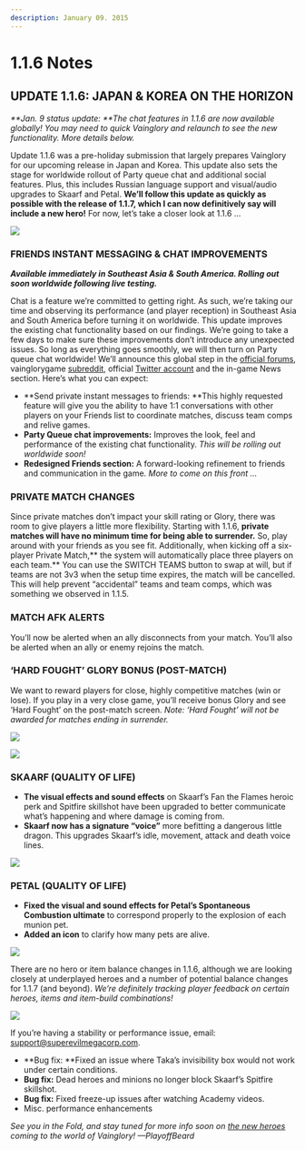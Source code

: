 ```yaml
---
description: January 09. 2015
---
```


# 1.1.6 Notes

## UPDATE 1.1.6: JAPAN & KOREA ON THE HORIZON

_**Jan. 9 status update: **The chat features in 1.1.6 are now available globally! You may need to quick Vainglory and relaunch to see the new functionality. More details below._

Update 1.1.6 was a pre-holiday submission that largely prepares Vainglory for our upcoming release in Japan and Korea. This update also sets the stage for worldwide rollout of Party queue chat and additional social features. Plus, this includes Russian language support and visual/audio upgrades to Skaarf and Petal. **We’ll follow this update as quickly as possible with the release of 1.1.7, which I can now definitively say will include a new hero!** For now, let’s take a closer look at 1.1.6 …

![](http://static1.squarespace.com/static/53ff565fe4b0826cfdfb4767/54062f48e4b096fd0ba12284/54af039ae4b0ead07256798c/1420755867506/#img.png)

### **FRIENDS INSTANT MESSAGING & CHAT IMPROVEMENTS**

_**Available immediately in Southeast Asia & South America. Rolling out soon worldwide following live testing.**_

Chat is a feature we’re committed to getting right. As such, we’re taking our time and observing its performance \(and player reception\) in Southeast Asia and South America before turning it on worldwide. This update improves the existing chat functionality based on our findings. We’re going to take a few days to make sure these improvements don’t introduce any unexpected issues. So long as everything goes smoothly, we will then turn on Party queue chat worldwide! We’ll announce this global step in the [official forums](http://forums.vainglorygame.com/index.php), vainglorygame [subreddit](http://www.reddit.com/r/vainglorygame/), official [Twitter account](https://twitter.com/vainglorygame) and the in-game News section. Here’s what you can expect:

* **Send private instant messages to friends: **This highly requested feature will give you the ability to have 1:1 conversations with other players on your Friends list to coordinate matches, discuss team comps and relive games.
* **Party Queue chat improvements:** Improves the look, feel and performance of the existing chat functionality. _This will be rolling out worldwide soon!_
* **Redesigned Friends section:** A forward-looking refinement to friends and communication in the game. _More to come on this front …_

### **PRIVATE MATCH CHANGES**

Since private matches don’t impact your skill rating or Glory, there was room to give players a little more flexibility. Starting with 1.1.6, **private matches will have no minimum time for being able to surrender.** So, play around with your friends as you see fit. Additionally, when kicking off a six-player Private Match,** the system will automatically place three players on each team.** You can use the SWITCH TEAMS button to swap at will, but if teams are not 3v3 when the setup time expires, the match will be cancelled. This will help prevent “accidental” teams and team comps, which was something we observed in 1.1.5.

### **MATCH AFK ALERTS**

You’ll now be alerted when an ally disconnects from your match. You’ll also be alerted when an ally or enemy rejoins the match.

### **‘HARD FOUGHT’ GLORY BONUS \(POST-MATCH\)**

We want to reward players for close, highly competitive matches \(win or lose\). If you play in a very close game, you’ll receive bonus Glory and see ‘Hard Fought’ on the post-match screen. _Note: ‘Hard Fought’ will not be awarded for matches ending in surrender._

![](http://static1.squarespace.com/static/53ff565fe4b0826cfdfb4767/54062f48e4b096fd0ba12284/54af10f1e4b0677f64cd8b0e/1420759283307/#img.png)

![](http://static1.squarespace.com/static/53ff565fe4b0826cfdfb4767/54062f48e4b096fd0ba12284/54af1e20e4b0a3366e868b7b/1420762656793/fan_flames_perk.jpg)

### **SKAARF \(QUALITY OF LIFE\)**

* **The visual effects and sound effects** on Skaarf’s Fan the Flames heroic perk and Spitfire skillshot have been upgraded to better communicate what’s happening and where damage is coming from.
* **Skaarf now has a signature “voice”** more befitting a dangerous little dragon. This upgrades Skaarf’s idle, movement, attack and death voice lines.

![](http://static1.squarespace.com/static/53ff565fe4b0826cfdfb4767/54062f48e4b096fd0ba12284/54af1dd3e4b05b2ca73df98c/1420762579910/#img.png)

### **PETAL \(QUALITY OF LIFE\)**

* **Fixed the visual and sound effects for Petal’s Spontaneous Combustion ultimate** to correspond properly to the explosion of each munion pet.
* **Added an icon** to clarify how many pets are alive.

![](http://static1.squarespace.com/static/53ff565fe4b0826cfdfb4767/54062f48e4b096fd0ba12284/54af1f40e4b0de084b02bcb4/1420762945646/#img.png)

There are no hero or item balance changes in 1.1.6, although we are looking closely at underplayed heroes and a number of potential balance changes for 1.1.7 \(and beyond\). _We’re definitely tracking player feedback on certain heroes, items and item-build combinations!_

![](http://static1.squarespace.com/static/53ff565fe4b0826cfdfb4767/54062f48e4b096fd0ba12284/54af1f8fe4b029693286f5a8/1420763024754/#img.png)

If you’re having a stability or performance issue, email: [support@superevilmegacorp.com](mailto:support@superevilmegacorp.com).

* **Bug fix: **Fixed an issue where Taka’s invisibility box would not work under certain conditions.
* **Bug fix:** Dead heroes and minions no longer block Skaarf’s Spitfire skillshot.
* **Bug fix:** Fixed freeze-up issues after watching Academy videos.
* Misc. performance enhancements

_See you in the Fold, and stay tuned for more info soon on _[_the new heroes_](http://www.vainglorygame.com/news/2015/1/1/new-year-new-story)_ coming to the world of Vainglory! —PlayoffBeard_

